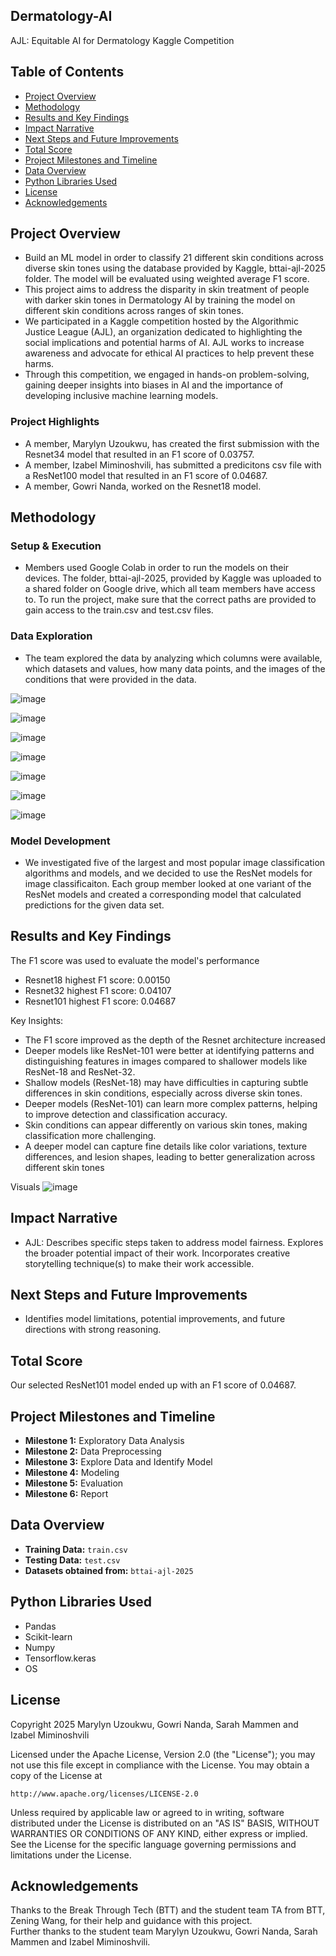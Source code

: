 ## Dermatology-AI
AJL: Equitable AI for Dermatology Kaggle Competition 

## Table of Contents
- [Project Overview](#project-overview)
- [Methodology](#methodology)
- [Results and Key Findings](#results-and-key-findings)
- [Impact Narrative](#impacr-narrative)
- [Next Steps and Future Improvements](#next-steps-and-future-improvements)
- [Total Score](#total-score)
- [Project Milestones and Timeline](#project-milestones-and-timeline)
- [Data Overview](#data-overview)
- [Python Libraries Used](#python-libraries-used)
- [License](#license)
- [Acknowledgements](#acknowledgements)
    
## Project Overview
- Build an ML model in order to classify 21 different skin conditions across diverse skin tones using the database provided by Kaggle, bttai-ajl-2025 folder. The model will be evaluated using weighted average F1 score.
- This project aims to address the disparity in skin treatment of people with darker skin tones in Dermatology AI by training the model on different skin conditions across ranges of skin tones.
- We participated in a Kaggle competition hosted by the Algorithmic Justice League (AJL), an organization dedicated to highlighting the social implications and potential harms of AI. AJL works to increase awareness and advocate for ethical AI practices to help prevent these harms.
- Through this competition, we engaged in hands-on problem-solving, gaining deeper insights into biases in AI and the importance of developing inclusive machine learning models.

### Project Highlights
- A member, Marylyn Uzoukwu, has created the first submission with the Resnet34 model that resulted in an F1 score of 0.03757.
- A member, Izabel Miminoshvili, has submitted a predicitons csv file with a ResNet100 model that resulted in an F1 score of 0.04687.
- A member, Gowri Nanda, worked on the Resnet18 model.

## Methodology

### Setup & Execution
- Members used Google Colab in order to run the models on their devices. The folder, bttai-ajl-2025, provided by Kaggle was uploaded to a shared folder on Google drive, which all team members have access to. To run the project, make sure that the correct paths are provided to gain access to the train.csv and test.csv files. 

### Data Exploration
- The team explored the data by analyzing which columns were available, which datasets and values, how many data points, and the images of the conditions that were provided in the data.

![image](https://github.com/user-attachments/assets/b5422fb6-0e96-43af-ac69-8db844dbd477)

![image](https://github.com/user-attachments/assets/da564dff-9292-4749-ba04-a13b0f538a2e)

![image](https://github.com/user-attachments/assets/8576d03d-a4bf-4537-ae66-520cb14c2619)

![image](https://github.com/user-attachments/assets/97ff730b-3079-4abf-98a0-9ee8ca72c503)

![image](https://github.com/user-attachments/assets/0f5d90bc-b530-4dd4-a565-0c03a1765306)

![image](https://github.com/user-attachments/assets/c9caaa05-9217-4da1-a141-871711eb9c50)

![image](https://github.com/user-attachments/assets/6e3f2b3d-c7cd-411e-900e-62645f103e29)



### Model Development
- We investigated five of the largest and most popular image classification algorithms and models, and we decided to use the ResNet models for image classificaiton. Each group member looked at one variant of the ResNet models and created a corresponding model that calculated predictions for the given data set. 

## Results and Key Findings
The F1 score was used to evaluate the model's performance 
- Resnet18 highest F1 score: 0.00150
- Resnet32 highest F1 score: 0.04107
- Resnet101 highest F1 score: 0.04687

Key Insights: 
- The F1 score improved as the depth of the Resnet architecture increased
- Deeper models like ResNet-101 were better at identifying patterns and distinguishing features in images compared to shallower models like ResNet-18 and ResNet-32.
- Shallow models (ResNet-18) may have difficulties in capturing subtle differences in skin conditions, especially across diverse skin tones.
- Deeper models (ResNet-101) can learn more complex patterns, helping to improve detection and classification accuracy.
- Skin conditions can appear differently on various skin tones, making classification more challenging.
- A deeper model can capture fine details like color variations, texture differences, and lesion shapes, leading to better generalization across different skin tones

Visuals
  ![image](https://github.com/user-attachments/assets/58d25723-a0e4-4210-aedf-e9e5af91b0c7)



## Impact Narrative
- AJL: Describes specific steps taken to address model fairness. Explores the broader potential impact of their work. Incorporates creative storytelling technique(s) to make their work accessible.


## Next Steps and Future Improvements 
- Identifies model limitations, potential improvements, and future directions with strong reasoning. 




## Total Score
Our selected ResNet101 model ended up with an F1 score of 0.04687. 

## Project Milestones and Timeline 
- **Milestone 1:** Exploratory Data Analysis
- **Milestone 2:** Data Preprocessing
- **Milestone 3:** Explore Data and Identify Model
- **Milestone 4:** Modeling
- **Milestone 5:** Evaluation
- **Milestone 6:** Report

## Data Overview
- **Training Data:** `train.csv`
- **Testing Data:** `test.csv`
- **Datasets obtained from:** `bttai-ajl-2025`

## Python Libraries Used
- Pandas
- Scikit-learn
- Numpy
- Tensorflow.keras
- OS

## License
Copyright 2025 Marylyn Uzoukwu, Gowri Nanda, Sarah Mammen and Izabel Miminoshvili

Licensed under the Apache License, Version 2.0 (the "License");
you may not use this file except in compliance with the License.
You may obtain a copy of the License at

    http://www.apache.org/licenses/LICENSE-2.0

Unless required by applicable law or agreed to in writing, software
distributed under the License is distributed on an "AS IS" BASIS,
WITHOUT WARRANTIES OR CONDITIONS OF ANY KIND, either express or implied.
See the License for the specific language governing permissions and
limitations under the License.

## Acknowledgements
Thanks to the Break Through Tech (BTT) and the student team TA from BTT, Zening Wang, for their help and guidance with this project.  
Further thanks to the student team Marylyn Uzoukwu, Gowri Nanda, Sarah Mammen and Izabel Miminoshvili.
